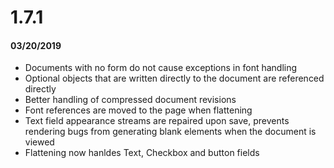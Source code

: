 # 1.7.1
#### 03/20/2019
- Documents with no form do not cause exceptions in font handling
- Optional objects that are written directly to the document are referenced directly
- Better handling of compressed document revisions
- Font references are moved to the page when flattening
- Text field appearance streams are repaired upon save, prevents rendering bugs from generating blank elements when the document is viewed
- Flattening now hanldes Text, Checkbox and button fields